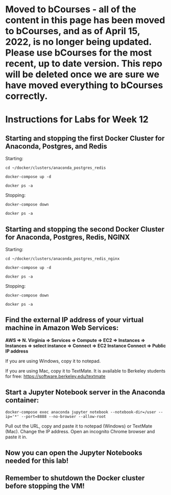 # Moved to bCourses - all of the content in this page has been moved to bCourses, and as of April 15, 2022, is no longer being updated.  Please use bCourses for the most recent, up to date version. This repo will be deleted once we are sure we have moved everything to bCourses correctly.

# Instructions for Labs for Week 12

## Starting and stopping the first Docker Cluster for Anaconda, Postgres, and Redis

Starting:
```
cd ~/docker/clusters/anaconda_postgres_redis

docker-compose up -d

docker ps -a

```

Stopping:
```
docker-compose down

docker ps -a
```

## Starting and stopping the second Docker Cluster for Anaconda, Postgres, Redis, NGINX

Starting:
```
cd ~/docker/clusters/anaconda_postgres_redis_nginx

docker-compose up -d

docker ps -a

```

Stopping:
```
docker-compose down

docker ps -a
```

## Find the external IP address of your virtual machine in Amazon Web Services:

**AWS => N. Virginia => Services => Compute => EC2 => Instances => Instances => select instance => Connect => EC2 Instance Connect => Public IP address**

If you are using Windows, copy it to notepad.

If you are using Mac, copy it to TextMate.  It is available to Berkeley students for free:
https://software.berkeley.edu/textmate

## Start a Jupyter Notebook server in the Anaconda container:

```
docker-compose exec anaconda jupyter notebook --notebook-dir=/user --ip='*' --port=8888 --no-browser --allow-root
```

Pull out the URL, copy and paste it to notepad (Windows) or TextMate (Mac).   Change the IP address.  Open an incognito Chrome browser and paste it in.  

## Now you can open the Jupyter Notebooks needed for this lab!

## Remember to shutdown the Docker cluster before stopping the VM!
